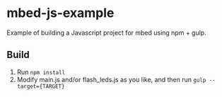 # mbed-js-example

Example of building a Javascript project for mbed using npm + gulp.

## Build

1. Run `npm install`
2. Modify main.js and/or flash_leds.js as you like, and then run `gulp --target={TARGET}`



